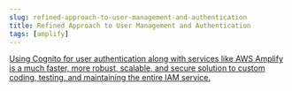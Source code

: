 ```yaml
---
slug: refined-approach-to-user-management-and-authentication
title: Refined Approach to User Management and Authentication
tags: [amplify]
---
```


[Using Cognito for user authentication along with services like AWS Amplify is a much faster, more robust, scalable, and secure solution to custom coding, testing, and maintaining the entire IAM service.](https://www.intentsg.com/amazon-cognito-refined-approach-to-user-management-and-authentication/)